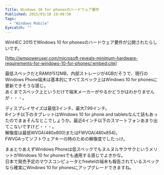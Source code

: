 ```yaml
---
Title: Windows 10 for phonesのハードウェア要件
Published: 2015/03/18 19:48:50
Tags:
  - "Windows Mobile"
Eyecatch: ""
---
```

WinHEC 2015でWindows 10 for phonesのハードウェア要件が公開されたらしいです。  

[http://wmpoweruser.com/microsoft-reveals-minimum-hardware-requirements-for-windows-10-for-phones/:embed:cite]

最低スペックだとRAMが512MB、内部ストレージが4GBだそうで、現行のWindows Phone端末は基本的にすべてスペック上はWindows 10 for phonesに更新できそうな感じ。  
あくまでスペック上というだけで端末メーカーがやるかどうかはわかりませんが・・・。  

ディスプレイサイズは最低3インチ、最大7.99インチ。  
8インチ以下のタブレットはWindows 10 for phone and tabletsなんて話もあったのでまぁそんなとこでしょうか。最近4インチ以下のスマートフォンあまり出てこないですけど・・・。  
解像度は最低WVGA(480x800)またはFWVGA(480x854)。  
FWVGAってソフトウェアキーの時のための解像度でしたっけ。  

まぁとりあえずWindows Phoneは低スペックでもヌルヌルサクサクというメリットがWindows 10 for phonesでも通用する感じでよきかな。  
日本で発売予定のマウスコンピュータとfreetelの端末も報告されているスペックなら確実にWindows 10 for phonesにアップグレードできますね。